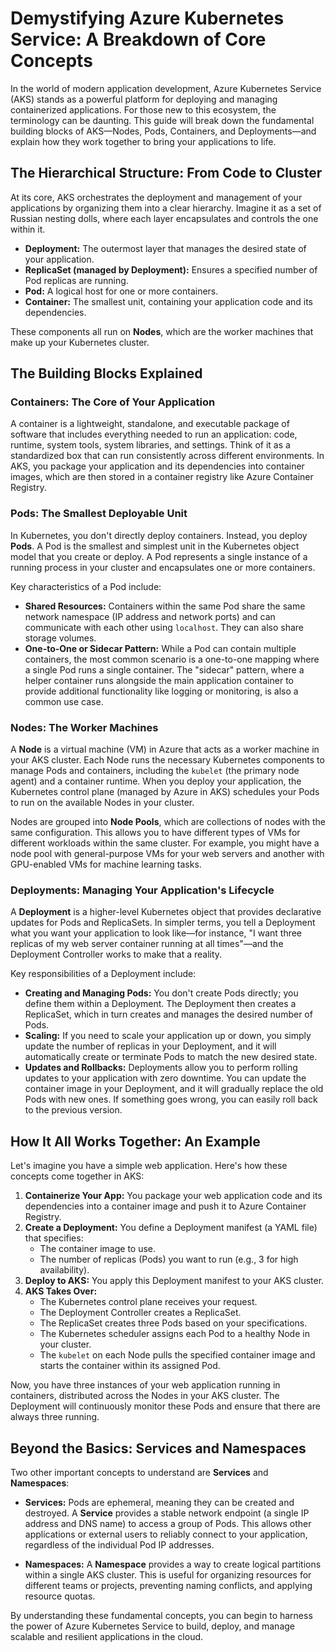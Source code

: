 # Demystifying Azure Kubernetes Service: A Breakdown of Core Concepts

In the world of modern application development, Azure Kubernetes Service (AKS) stands as a powerful platform for deploying and managing containerized applications. For those new to this ecosystem, the terminology can be daunting. This guide will break down the fundamental building blocks of AKS—Nodes, Pods, Containers, and Deployments—and explain how they work together to bring your applications to life.

## The Hierarchical Structure: From Code to Cluster

At its core, AKS orchestrates the deployment and management of your applications by organizing them into a clear hierarchy. Imagine it as a set of Russian nesting dolls, where each layer encapsulates and controls the one within it.

*   **Deployment:** The outermost layer that manages the desired state of your application.
*   **ReplicaSet (managed by Deployment):** Ensures a specified number of Pod replicas are running.
*   **Pod:** A logical host for one or more containers.
*   **Container:** The smallest unit, containing your application code and its dependencies.

These components all run on **Nodes**, which are the worker machines that make up your Kubernetes cluster.

## The Building Blocks Explained

### Containers: The Core of Your Application

A container is a lightweight, standalone, and executable package of software that includes everything needed to run an application: code, runtime, system tools, system libraries, and settings. Think of it as a standardized box that can run consistently across different environments. In AKS, you package your application and its dependencies into container images, which are then stored in a container registry like Azure Container Registry.

### Pods: The Smallest Deployable Unit

In Kubernetes, you don't directly deploy containers. Instead, you deploy **Pods**. A Pod is the smallest and simplest unit in the Kubernetes object model that you create or deploy. A Pod represents a single instance of a running process in your cluster and encapsulates one or more containers.

Key characteristics of a Pod include:
*   **Shared Resources:** Containers within the same Pod share the same network namespace (IP address and network ports) and can communicate with each other using `localhost`. They can also share storage volumes.
*   **One-to-One or Sidecar Pattern:** While a Pod can contain multiple containers, the most common scenario is a one-to-one mapping where a single Pod runs a single container. The "sidecar" pattern, where a helper container runs alongside the main application container to provide additional functionality like logging or monitoring, is also a common use case.

### Nodes: The Worker Machines

A **Node** is a virtual machine (VM) in Azure that acts as a worker machine in your AKS cluster. Each Node runs the necessary Kubernetes components to manage Pods and containers, including the `kubelet` (the primary node agent) and a container runtime. When you deploy your application, the Kubernetes control plane (managed by Azure in AKS) schedules your Pods to run on the available Nodes in your cluster.

Nodes are grouped into **Node Pools**, which are collections of nodes with the same configuration. This allows you to have different types of VMs for different workloads within the same cluster. For example, you might have a node pool with general-purpose VMs for your web servers and another with GPU-enabled VMs for machine learning tasks.

### Deployments: Managing Your Application's Lifecycle

A **Deployment** is a higher-level Kubernetes object that provides declarative updates for Pods and ReplicaSets. In simpler terms, you tell a Deployment what you want your application to look like—for instance, "I want three replicas of my web server container running at all times"—and the Deployment Controller works to make that a reality.

Key responsibilities of a Deployment include:
*   **Creating and Managing Pods:** You don't create Pods directly; you define them within a Deployment. The Deployment then creates a ReplicaSet, which in turn creates and manages the desired number of Pods.
*   **Scaling:** If you need to scale your application up or down, you simply update the number of replicas in your Deployment, and it will automatically create or terminate Pods to match the new desired state.
*   **Updates and Rollbacks:** Deployments allow you to perform rolling updates to your application with zero downtime. You can update the container image in your Deployment, and it will gradually replace the old Pods with new ones. If something goes wrong, you can easily roll back to the previous version.

## How It All Works Together: An Example

Let's imagine you have a simple web application. Here's how these concepts come together in AKS:

1.  **Containerize Your App:** You package your web application code and its dependencies into a container image and push it to Azure Container Registry.
2.  **Create a Deployment:** You define a Deployment manifest (a YAML file) that specifies:
    *   The container image to use.
    *   The number of replicas (Pods) you want to run (e.g., 3 for high availability).
3.  **Deploy to AKS:** You apply this Deployment manifest to your AKS cluster.
4.  **AKS Takes Over:**
    *   The Kubernetes control plane receives your request.
    *   The Deployment Controller creates a ReplicaSet.
    *   The ReplicaSet creates three Pods based on your specifications.
    *   The Kubernetes scheduler assigns each Pod to a healthy Node in your cluster.
    *   The `kubelet` on each Node pulls the specified container image and starts the container within its assigned Pod.

Now, you have three instances of your web application running in containers, distributed across the Nodes in your AKS cluster. The Deployment will continuously monitor these Pods and ensure that there are always three running.

## Beyond the Basics: Services and Namespaces

Two other important concepts to understand are **Services** and **Namespaces**:

*   **Services:** Pods are ephemeral, meaning they can be created and destroyed. A **Service** provides a stable network endpoint (a single IP address and DNS name) to access a group of Pods. This allows other applications or external users to reliably connect to your application, regardless of the individual Pod IP addresses.

*   **Namespaces:** A **Namespace** provides a way to create logical partitions within a single AKS cluster. This is useful for organizing resources for different teams or projects, preventing naming conflicts, and applying resource quotas.

By understanding these fundamental concepts, you can begin to harness the power of Azure Kubernetes Service to build, deploy, and manage scalable and resilient applications in the cloud.